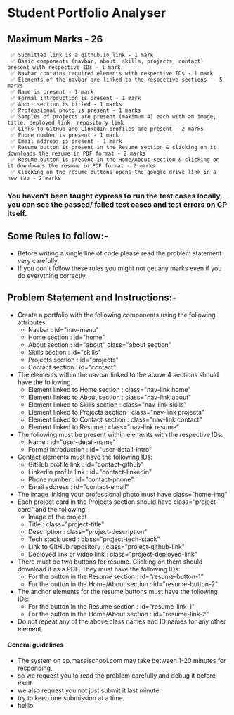 # Student Portfolio Analyser

## Maximum Marks - 26

```
 ✅ Submitted link is a github.io link - 1 mark
 ✅ Basic components (navbar, about, skills, projects, contact) present with respective IDs - 1 mark
 ✅ Navbar contains required elements with respective IDs - 1 mark
 ✅ Elements of the navbar are linked to the respective sections  - 5 marks
 ✅ Name is present - 1 mark
 ✅ Formal introduction is present - 1 mark
 ✅ About section is titled - 1 marks
 ✅ Professional photo is present - 1 marks
 ✅ Samples of projects are present (maximum 4) each with an image, title, deployed link, repository link
 ✅ Links to GitHub and LinkedIn profiles are present - 2 marks
 ✅ Phone number is present - 1 mark
 ✅ Email address is present - 1 mark
 ✅ Resume button is present in the Resume section & clicking on it downloads the resume in PDF format - 2 marks
 ✅ Resume button is present in the Home/About section & clicking on it downloads the resume in PDF format - 2 marks
 ✅ Clicking on the resume buttons opens the google drive link in a new tab - 2 marks

```

### You haven't been taught cypress to run the test cases locally, you can see the passed/ failed test cases and test errors on CP itself.

## Some Rules to follow:-

- Before writing a single line of code please read the problem statement very carefully.
- If you don't follow these rules you might not get any marks even if you do everything correctly.

## Problem Statement and Instructions:-

- Create a portfolio with the following components using the following attributes:
  - Navbar : id="nav-menu"
  - Home section : id="home"
  - About section : id="about" class="about section"
  - Skills section : id="skills"
  - Projects section : id="projects"
  - Contact section : id="contact"
- The elements within the navbar linked to the above 4 sections should have the following.
  - Element linked to Home section : class="nav-link home"
  - Element linked to About section : class="nav-link about"
  - Element linked to Skills section : class="nav-link skills"
  - Element linked to Projects section : class="nav-link projects"
  - Element linked to Contact section : class="nav-link contact"
  - Element linked to Resume : class="nav-link resume"
- The following must be present within elements with the respective IDs:
  - Name : id="user-detail-name"
  - Formal introduction : id="user-detail-intro"
- Contact elements must have the following IDs:
  - GitHub profile link : id="contact-github"
  - LinkedIn profile link : id="contact-linkedin"
  - Phone number : id="contact-phone"
  - Email address : id="contact-email"
- The image linking your professional photo must have class="home-img"
- Each project card in the Projects section should have class="project-card" and the following:
  - Image of the project
  - Title : class="project-title"
  - Description : class="project-description"
  - Tech stack used : class="project-tech-stack"
  - Link to GitHub repository : class="project-github-link"
  - Deployed link or video link : class="project-deployed-link"
- There must be two buttons for resume. Clicking on them should download it as a PDF. They must have the following IDs:
  - For the button in the Resume section : id="resume-button-1"
  - For the button in the Home/About section : id="resume-button-2"
- The anchor elements for the resume buttons must have the following IDs:
  - For the button in the Resume section : id="resume-link-1"
  - For the button in the Home/About section : id="resume-link-2"
- Do not repeat any of the above class names and ID names for any other element.

#### General guidelines

- The system on cp.masaischool.com may take between 1-20 minutes for responding,
- so we request you to read the problem carefully and debug it before itself
- we also request you not just submit it last minute
- try to keep one submission at a time
- helllo
